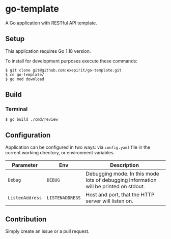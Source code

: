 # go-template

A Go application with RESTful API template.

## Setup

This application requires Go 1.18 version.

To install for development purposes execute these commands:

```shell
$ git clone git@github.com:exepirit/go-template.git
$ cd go-template/
$ go mod download
```

## Build

### Terminal

```shell
$ go build ./cmd/review
```

## Configuration

Application can be configured in two ways: via `config.yaml` file in the current working directory, or environment variables.

| Parameter | Env | Description |
| --- | --- | --- |
| `Debug` | `DEBUG` | Debugging mode. In this mode lots of debugging information will be printed on stdout. |
| `ListenAddress` | `LISTENADDRESS` | Host and port, that the HTTP server will listen on. |

## Contribution

Simply create an issue or a pull request.